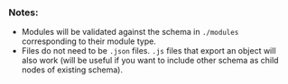 ### Notes:

* Modules will be validated against the schema in `./modules` corresponding to their module type.
* Files do not need to be `.json` files. `.js` files that export an object will also work (will be useful if you want to include other schema as child nodes of existing schema).
